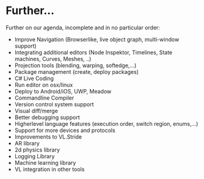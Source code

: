 # Further...

Further on our agenda, incomplete and in no particular order:
* Improve Navigation (Browserlike, live object graph, multi-window support)
* Integrating additional editors (Node Inspektor, Timelines, State machines, Curves, Meshes, ..)
* Projection tools (blending, warping, softedge,...)
* Package management (create, deploy packages)
* C# Live Coding
* Run editor on osx/linux
* Deploy to Android/iOS, UWP, Meadow
* Commandline Compiler
* Version control system support
* Visual diff/merge
* Better debugging support
* Higherlevel language features (execution order, switch region, enums,...)
* Support for more devices and protocols
* Improvements to VL.Stride
* AR library
* 2d physics library
* Logging Library
* Machine learning library
* VL integration in other tools
